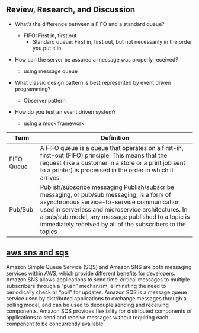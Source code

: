 ## Review, Research, and Discussion

- What’s the difference between a FIFO and a standard queue?
  - FIFO: First in, first out
    - Standard queue: First in, first out, but not necessarily in the order you put it in
- How can the server be assured a message was properly received?
  - using message queue
- What classic design pattern is best represented by event driven programming?
  - Observer pattern
- How do you test an event driven system?

  - using a mock framework

| Term       | Definition                                                                                                                                                                                                                                                                                                        |
| ---------- | ----------------------------------------------------------------------------------------------------------------------------------------------------------------------------------------------------------------------------------------------------------------------------------------------------------------- |
| FIFO Queue | A FIFO queue is a queue that operates on a first-in, first-out (FIFO) principle. This means that the request (like a customer in a store or a print job sent to a printer) is processed in the order in which it arrives.                                                                                         |
| Pub/Sub    | Publish/subscribe messaging Publish/subscribe messaging, or pub/sub messaging, is a form of asynchronous service-to-service communication used in serverless and microservice architectures. In a pub/sub model, any message published to a topic is immediately received by all of the subscribers to the topics |

## [aws sns and sqs](https://www.youtube.com/watch?v=mXk0MNjlO7A)

Amazon Simple Queue Service (SQS) and Amazon SNS are both messaging services within AWS, which provide different benefits for developers. Amazon SNS allows applications to send time-critical messages to multiple subscribers through a “push” mechanism, eliminating the need to periodically check or “poll” for updates.
Amazon SQS is a message queue service used by distributed applications to exchange messages through a polling model, and can be used to decouple sending and receiving components. Amazon SQS provides flexibility for distributed components of applications to send and receive messages without requiring each component to be concurrently available.
